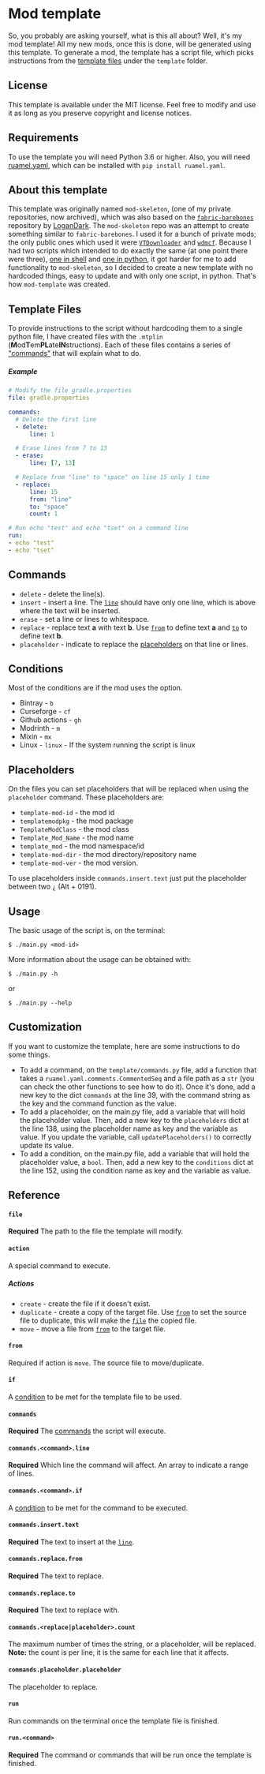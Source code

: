 # Mod template

So, you probably are asking yourself, what is this all about? Well, it's my mod template! All my new mods, once this is done, will be generated using this template. To generate a mod, the template has a script file, which picks instructions from the [template files](#template-files) under the `template` folder.

## License
This template is available under the MIT license. Feel free to modify and use it as long as you preserve copyright and license notices.

## Requirements
To use the template you will need Python 3.6 or higher. Also, you will need [ruamel.yaml](https://pypi.org/project/ruamel.yaml/), which can be installed with `pip install ruamel.yaml`.

## About this template
This template was originally named `mod-skeleton`, (one of my private repositories, now archived), which was also based on the [`fabric-barebones`](https://github.com/LoganDark/fabric-barebones) repository by [LoganDark](https://github.com/LoganDark).
The `mod-skeleton` repo was an attempt to create something similar to `fabric-barebones`. I used it for a bunch of private mods; the only public ones which used it were [`VTDownloader`](https://github.com/ByMartrixx/VTDownloader) and [`wdmcf`](https://github.com/ByMartrixx/wdmcf).
Because I had two scripts which intended to do exactly the same (at one point there were three), [one in shell](https://github.com/ByMartrixx/VTDownloader/blob/f702974054e512c05dedc714aff17ebfcc0ccecb/generate.sh) and [one in python](https://github.com/ByMartrixx/VTDownloader/blob/f702974054e512c05dedc714aff17ebfcc0ccecb/generate.py), it got harder for me to add functionality to `mod-skeleton`, so I decided to create a new template with no hardcoded things, easy to update and with only one script, in python.
That's how `mod-template` was created.

## Template Files
To provide instructions to the script without hardcoding them to a single python file, I have created files with the `.mtplin` (**M**od**T**em**PL**ate**IN**structions). Each of these files contains a series of ["commands"](#commands) that will explain what to do.

##### Example
```yaml
# Modify the file gradle.properties
file: gradle.properties

commands:
  # Delete the first line
  - delete:
      line: 1

  # Erase lines from 7 to 13
  - erase:
      line: [7, 13]

  # Replace from "line" to "space" on line 15 only 1 time
  - replace:
      line: 15
      from: "line"
      to: "space"
      count: 1

# Run echo "test" and echo "tset" on a command line
run:
- echo "test"
- echo "tset"
```

## Commands
- `delete` - delete the line(s).
- `insert` - insert a line. The [`line`](#commandscommandline) should have only one line, which is above where the text will be inserted.
- `erase` - set a line or lines to whitespace.
- `replace` - replace text **a** with text **b**. Use [`from`](#commandsreplacefrom) to define text **a** and [`to`](#commandsreplaceto) to define text **b**.
- `placeholder` - indicate to replace the [placeholders](#placeholders) on that line or lines.

## Conditions
Most of the conditions are if the mod uses the option.
- Bintray - `b`
- Curseforge - `cf`
- Github actions - `gh`
- Modrinth - `m`
- Mixin - `mx`
- Linux - `linux` - If the system running the script is linux

## Placeholders
On the files you can set placeholders that will be replaced when using the `placeholder` command. These placeholders are:
- `template-mod-id` - the mod id
- `templatemodpkg` - the mod package
- `TemplateModClass` - the mod class
- `Template_Mod_Name` - the mod name
- `template_mod` - the mod namespace/id
- `template-mod-dir` - the mod directory/repository name
- `template-mod-ver` - the mod version.

To use placeholders inside `commands.insert.text` just put the placeholder between two `¿` (Alt + 0191).

## Usage
The basic usage of the script is, on the terminal:
```
$ ./main.py <mod-id>
```
More information about the usage can be obtained with:
```
$ ./main.py -h
```
or
```
$ ./main.py --help
```

## Customization
If you want to customize the template, here are some instructions to do some things.
- To add a command, on the `template/commands.py` file, add a function that takes a `ruamel.yaml.comments.CommentedSeq` and a file path as a `str` (you can check the other functions to see how to do it). Once it's done, add a new key to the dict `commands` at the line 39, with the command string as the key and the command function as the value.
- To add a placeholder, on the main.py file, add a variable that will hold the placeholder value. Then, add a new key to the `placeholders` dict at the line 138, using the placeholder name as key and the variable as value. If you update the variable, call `updatePlaceholders()` to correctly update its value.
- To add a condition, on the main.py file, add a variable that will hold the placeholder value, a `bool`. Then, add a new key to the `conditions` dict at the line 152, using the condition name as key and the variable as value.

## Reference
#### `file`
**Required** The path to the file the template will modify.

#### `action`
A special command to execute.

##### Actions
- `create` - create the file if it doesn't exist.
- `duplicate` - create a copy of the target file. Use [`from`](#from) to set the source file to duplicate, this will make the [`file`](#file) the copied file.
- `move` - move a file from [`from`](#from) to the target file.

#### `from`
Required if action is `move`. The source file to move/duplicate.

#### `if`
A [condition](#conditions) to be met for the template file to be used.

#### `commands`
**Required** The [commands](#commands) the script will execute.

#### `commands.<command>.line`
**Required** Which line the command will affect. An array to indicate a range of lines.

#### `commands.<command>.if`
A [condition](#conditions) to be met for the command to be executed.

#### `commands.insert.text`
**Required** The text to insert at the [`line`](#commandscommandline).

#### `commands.replace.from`
**Required** The text to replace.

#### `commands.replace.to`
**Required** The text to replace with.

#### `commands.<replace|placeholder>.count`
The maximum number of times the string, or a placeholder, will be replaced. **Note:** the count is per line, it is the same for each line that it affects.

#### `commands.placeholder.placeholder`
The placeholder to replace.

#### `run`
Run commands on the terminal once the template file is finished.

#### `run.<command>`
**Required** The command or commands that will be run once the template is finished.
